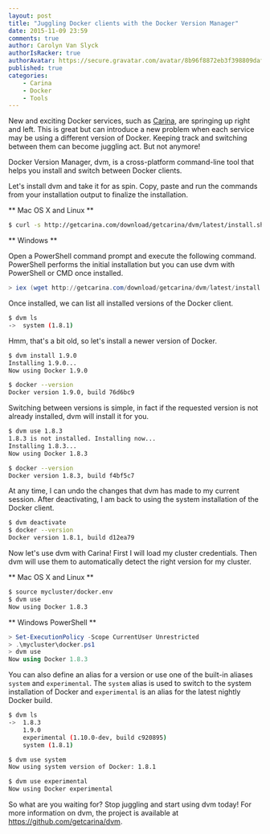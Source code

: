 ```yaml
---
layout: post
title: "Juggling Docker clients with the Docker Version Manager"
date: 2015-11-09 23:59
comments: true
author: Carolyn Van Slyck
authorIsRacker: true
authorAvatar: https://secure.gravatar.com/avatar/8b96f8872eb3f398809daf017ee3a8ab
published: true
categories:
    - Carina
    - Docker
    - Tools
---
```


New and exciting Docker services, such as [Carina][carina], are springing up right and left.
This is great but can introduce a new problem when each service may be using a
different version of Docker. Keeping track and switching between them can become juggling act.
But not anymore!

Docker Version Manager, dvm, is a cross-platform command-line tool that helps you install and
switch between Docker clients.

[carina]: http://getcarina.com

<!-- more -->

Let's install dvm and take it for as spin. Copy, paste and run the commands from your
installation output to finalize the installation.

** Mac OS X and Linux **

```bash
$ curl -s http://getcarina.com/download/getcarina/dvm/latest/install.sh | sh
```

** Windows **

Open a PowerShell command prompt and execute the following command. PowerShell
performs the initial installation but you can use dvm with PowerShell or CMD once installed.

```powershell
> iex (wget http://getcarina.com/download/getcarina/dvm/latest/install.ps1)
```

Once installed, we can list all installed versions of the Docker client.

```bash
$ dvm ls
->  system (1.8.1)
```

Hmm, that's a bit old, so let's install a newer version of Docker.

```bash
$ dvm install 1.9.0
Installing 1.9.0...
Now using Docker 1.9.0

$ docker --version
Docker version 1.9.0, build 76d6bc9
```

Switching between versions is simple, in fact if the requested version is not already
installed, dvm will install it for you.

```bash
$ dvm use 1.8.3
1.8.3 is not installed. Installing now...
Installing 1.8.3...
Now using Docker 1.8.3

$ docker --version
Docker version 1.8.3, build f4bf5c7
```

At any time, I can undo the changes that dvm has made to my current session. After
deactivating, I am back to using the system installation of the Docker client.

```bash
$ dvm deactivate
$ docker --version
Docker version 1.8.1, build d12ea79
```

Now let's use dvm with Carina! First I will load my cluster credentials.
Then dvm will use them to automatically detect the right version for my cluster.

** Mac OS X and Linux **

```bash
$ source mycluster/docker.env
$ dvm use
Now using Docker 1.8.3
```

** Windows PowerShell **

```powershell
> Set-ExecutionPolicy -Scope CurrentUser Unrestricted
> .\mycluster\docker.ps1
> dvm use
Now using Docker 1.8.3
```

You can also define an alias for a version or use one of the built-in aliases
`system` and `experimental`. The `system` alias is used to switch to the system
installation of Docker and `experimental` is an alias for the latest nightly Docker build.

```bash
$ dvm ls
->  1.8.3
    1.9.0
    experimental (1.10.0-dev, build c920895)
    system (1.8.1)

$ dvm use system
Now using system version of Docker: 1.8.1

$ dvm use experimental
Now using Docker experimental
```

So what are you waiting for? Stop juggling and start using dvm today!
For more information on dvm, the project is available at https://github.com/getcarina/dvm.
